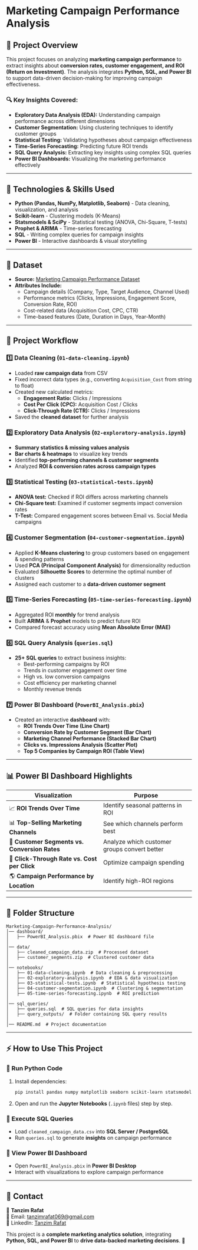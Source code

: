 # Marketing Campaign Performance Analysis

## 📌 Project Overview

This project focuses on analyzing **marketing campaign performance** to extract insights about **conversion rates, customer engagement, and ROI (Return on Investment)**. The analysis integrates **Python, SQL, and Power BI** to support data-driven decision-making for improving campaign effectiveness.

### 🔍 Key Insights Covered:

- **Exploratory Data Analysis (EDA):** Understanding campaign performance across different dimensions
- **Customer Segmentation:** Using clustering techniques to identify customer groups
- **Statistical Testing:** Validating hypotheses about campaign effectiveness
- **Time-Series Forecasting:** Predicting future ROI trends
- **SQL Query Analysis:** Extracting key insights using complex SQL queries
- **Power BI Dashboards:** Visualizing the marketing performance effectively

---

## 🚀 Technologies & Skills Used

- **Python (Pandas, NumPy, Matplotlib, Seaborn)** - Data cleaning, visualization, and analysis
- **Scikit-learn** - Clustering models (K-Means)
- **Statsmodels & SciPy** - Statistical testing (ANOVA, Chi-Square, T-tests)
- **Prophet & ARIMA** - Time-series forecasting
- **SQL** - Writing complex queries for campaign insights
- **Power BI** - Interactive dashboards & visual storytelling

---

## 📂 Dataset

- **Source:** [Marketing Campaign Performance Dataset](https://www.kaggle.com/datasets/manishabhatt22/marketing-campaign-performance-dataset)
- **Attributes Include:**
  - Campaign details (Company, Type, Target Audience, Channel Used)
  - Performance metrics (Clicks, Impressions, Engagement Score, Conversion Rate, ROI)
  - Cost-related data (Acquisition Cost, CPC, CTR)
  - Time-based features (Date, Duration in Days, Year-Month)

---

## 📌 Project Workflow

### 1️⃣ Data Cleaning (`01-data-cleaning.ipynb`)

- Loaded **raw campaign data** from CSV
- Fixed incorrect data types (e.g., converting `Acquisition_Cost` from string to float)
- Created new calculated metrics:
  - **Engagement Ratio:** Clicks / Impressions
  - **Cost Per Click (CPC):** Acquisition Cost / Clicks
  - **Click-Through Rate (CTR):** Clicks / Impressions
- Saved the **cleaned dataset** for further analysis

### 2️⃣ Exploratory Data Analysis (`02-exploratory-analysis.ipynb`)

- **Summary statistics & missing values analysis**
- **Bar charts & heatmaps** to visualize key trends
- Identified **top-performing channels & customer segments**
- Analyzed **ROI & conversion rates across campaign types**

### 3️⃣ Statistical Testing (`03-statistical-tests.ipynb`)

- **ANOVA test:** Checked if ROI differs across marketing channels
- **Chi-Square test:** Examined if customer segments impact conversion rates
- **T-Test:** Compared engagement scores between Email vs. Social Media campaigns

### 4️⃣ Customer Segmentation (`04-customer-segmentation.ipynb`)

- Applied **K-Means clustering** to group customers based on engagement & spending patterns
- Used **PCA (Principal Component Analysis)** for dimensionality reduction
- Evaluated **Silhouette Scores** to determine the optimal number of clusters
- Assigned each customer to a **data-driven customer segment**

### 5️⃣ Time-Series Forecasting (`05-time-series-forecasting.ipynb`)

- Aggregated ROI **monthly** for trend analysis
- Built **ARIMA** & **Prophet** models to predict future ROI
- Compared forecast accuracy using **Mean Absolute Error (MAE)**

### 6️⃣ SQL Query Analysis (`queries.sql`)

- **25+ SQL queries** to extract business insights:
  - Best-performing campaigns by ROI
  - Trends in customer engagement over time
  - High vs. low conversion campaigns
  - Cost efficiency per marketing channel
  - Monthly revenue trends

### 7️⃣ Power BI Dashboard (`PowerBI_Analysis.pbix`)

- Created an interactive **dashboard** with:
  - **ROI Trends Over Time (Line Chart)**
  - **Conversion Rate by Customer Segment (Bar Chart)**
  - **Marketing Channel Performance (Stacked Bar Chart)**
  - **Clicks vs. Impressions Analysis (Scatter Plot)**
  - **Top 5 Companies by Campaign ROI (Table View)**

---

## 📊 Power BI Dashboard Highlights

| **Visualization**                             | **Purpose**                                  |
| --------------------------------------------- | -------------------------------------------- |
| 📈 **ROI Trends Over Time**                   | Identify seasonal patterns in ROI            |
| 📊 **Top-Selling Marketing Channels**         | See which channels perform best              |
| 🛒 **Customer Segments vs. Conversion Rates** | Analyze which customer groups convert better |
| 🎯 **Click-Through Rate vs. Cost per Click**  | Optimize campaign spending                   |
| 🌎 **Campaign Performance by Location**       | Identify high-ROI regions                    |

---

## 📁 Folder Structure

```
Marketing-Campaign-Performance-Analysis/
│── dashboard/
│   ├── PowerBI_Analysis.pbix  # Power BI dashboard file
│
│── data/
│   ├── cleaned_campaign_data.zip  # Processed dataset
│   ├── customer_segments.zip  # Clustered customer data
│
│── notebooks/
│   ├── 01-data-cleaning.ipynb  # Data cleaning & preprocessing
│   ├── 02-exploratory-analysis.ipynb  # EDA & data visualization
│   ├── 03-statistical-tests.ipynb  # Statistical hypothesis testing
│   ├── 04-customer-segmentation.ipynb  # Clustering & segmentation
│   ├── 05-time-series-forecasting.ipynb  # ROI prediction
│
│── sql_queries/
│   ├── queries.sql  # SQL queries for data insights
│   ├── query_outputs/  # Folder containing SQL query results
│
│── README.md  # Project documentation
```

---

## ⚡ How to Use This Project

### 🔹 Run Python Code

1. Install dependencies:
   ```bash
   pip install pandas numpy matplotlib seaborn scikit-learn statsmodels prophet
   ```
2. Open and run the **Jupyter Notebooks** (`.ipynb` files) step by step.

### 🔹 Execute SQL Queries

- Load `cleaned_campaign_data.csv` into **SQL Server / PostgreSQL**
- Run `queries.sql` to generate **insights** on campaign performance

### 🔹 View Power BI Dashboard

- Open `PowerBI_Analysis.pbix` in **Power BI Desktop**
- Interact with visualizations to explore campaign performance

---

## 📧 Contact

👤 **Tanzim Rafat**  
📧 Email: [tanzimrafat069@gmail.com](mailto:tanzimrafat069@gmail.com)  
🔗 LinkedIn: [Tanzim Rafat](https://www.linkedin.com/in/tanzimrafat/)

This project is a **complete marketing analytics solution**, integrating **Python, SQL, and Power BI** to **drive data-backed marketing decisions**. 🚀
